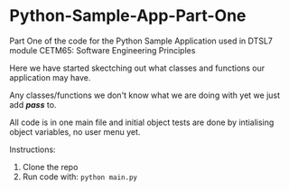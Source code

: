 # Python-Sample-App-Part-One
Part One of the code for the Python Sample Application used in DTSL7 module CETM65: Software Engineering Principles

Here we have started skectching out what classes and functions our application may have.

Any classes/functions we don't know what we are doing with yet we just add ***pass*** to.

All code is in one main file and initial object tests are done by intialising object variables, no user menu yet.

Instructions:

  1. Clone the repo
  2. Run code with:
    ``` python main.py ```
   
